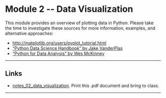 # Module 2 -- Data Visualization

This module provides an overview of plotting data in Python. Please take the time to investigate these sources for more information, examples, and alternative approaches:
- http://matplotlib.org/users/pyplot_tutorial.html
- [“Python Data Science Handbook” by Jake VanderPlas](https://github.com/jakevdp/PythonDataScienceHandbook)
- [“Python for Data Analysis” by Wes McKinney](https://github.com/wesm/pydata-book)

---

## Links

- [notes_02_data_visualization](notes_02_data_visualization.pdf). Print this .pdf document and bring to class.

---


 